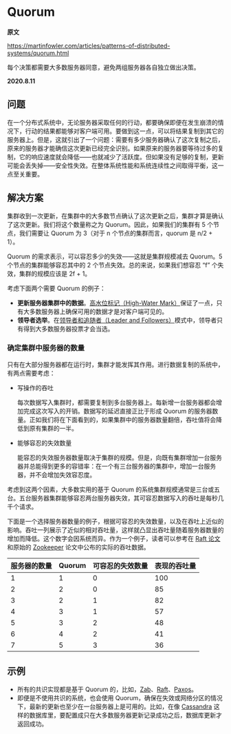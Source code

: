 # Quorum

**原文**

https://martinfowler.com/articles/patterns-of-distributed-systems/quorum.html

每个决策都需要大多数服务器同意，避免两组服务器各自独立做出决策。

**2020.8.11**

## 问题

在一个分布式系统中，无论服务器采取任何的行动，都要确保即便在发生崩溃的情况下，行动的结果都能够对客户端可用。要做到这一点，可以将结果复制到其它的服务器上。但是，这就引出了一个问题：需要有多少服务器确认了这次复制之后，原来的服务器才能确信这次更新已经完全识别。如果原来的服务器要等待过多的复制，它的响应速度就会降低——也就减少了活跃度。但如果没有足够的复制，更新可能会丢失掉——安全性失效。在整体系统性能和系统连续性之间取得平衡，这一点至关重要。

## 解决方案

集群收到一次更新，在集群中的大多数节点确认了这次更新之后，集群才算是确认了这次更新。我们将这个数量称之为 Quorum。因此，如果我们的集群有 5 个节点，我们需要让 Quorum 为 3（对于 n 个节点的集群而言，quorum 是 n/2 + 1）。

Quorum 的需求表示，可以容忍多少的失效——这就是集群规模减去 Quorum。5 个节点的集群能够容忍其中的 2 个节点失效。总的来说，如果我们想容忍 “f” 个失效，集群的规模应该是 2f + 1。

考虑下面两个需要 Quorum 的例子：

* **更新服务器集群中的数据**。[高水位标记（High-Water Mark）](high-water-mark.md)保证了一点，只有大多数服务器上确保可用的数据才是对客户端可见的。
* **领导者选举**。在[领导者和追随者（Leader and Followers）](leader-and-followers.md)模式中，领导者只有得到大多数服务器投票才会当选。

### 确定集群中服务器的数量

只有在大部分服务器都在运行时，集群才能发挥其作用。进行数据复制的系统中，有两点需要考虑：

* 写操作的吞吐

  每次数据写入集群时，都需要复制到多台服务器上。每新增一台服务器都会增加完成这次写入的开销。数据写的延迟直接正比于形成 Quorum 的服务器数量。正如我们将在下面看到的，如果集群中的服务器数量翻倍，吞吐值将会降低到原有集群的一半。

* 能够容忍的失效数量

  能容忍的失效服务器数量取决于集群的规模。但是，向既有集群增加一台服务器并总能得到更多的容错率：在一个有三台服务器的集群中，增加一台服务器，并不会增加失效容忍度。

考虑到这两个因素，大多数实用的基于 Quorum 的系统集群规模通常是三台或五台。五台服务器集群能够容忍两台服务器失效，其可容忍数据写入的吞吐是每秒几千个请求。

下面是一个选择服务器数量的例子，根据可容忍的失效数量，以及在吞吐上近似的影响。吞吐一列展示了近似的相对吞吐量，这样就凸显出吞吐量随着服务器数量的增加而降低。这个数字会因系统而异。作为一个例子，读者可以参考在 [Raft 论文](https://web.stanford.edu/~ouster/cgi-bin/papers/OngaroPhD.pdf)和原始的 [Zookeeper](https://www.usenix.org/legacy/event/atc10/tech/full_papers/Hunt.pdf) 论文中公布的实际的吞吐数据。

| 服务器的数量 | Quorum | 可容忍的失效数量 | 表现的吞吐量 |
| ------------ | ------ | ---------------- | ------------ |
| 1            | 1      | 0                | 100          |
| 2            | 2      | 0                | 85           |
| 3            | 2      | 1                | 82           |
| 4            | 3      | 1                | 57           |
| 5            | 3      | 2                | 48           |
| 6            | 4      | 2                | 41           |
| 7            | 5      | 3                | 36           |



## 示例

* 所有的共识实现都是基于 Quorum 的，比如，[Zab](https://zookeeper.apache.org/doc/r3.4.13/zookeeperInternals.html#sc_atomicBroadcast)、[Raft](https://raft.github.io/)、[Paxos](https://en.wikipedia.org/wiki/Paxos_(computer_science))。
* 即便是不使用共识的系统，也会使用 Quorum，确保在失效或网络分区的情况下，最新的更新也至少在一台服务器上是可用的。比如，在像 [Cassandra](http://cassandra.apache.org/) 这样的数据库里，要配置成只在大多数服务器更新记录成功之后，数据库更新才返回成功。
